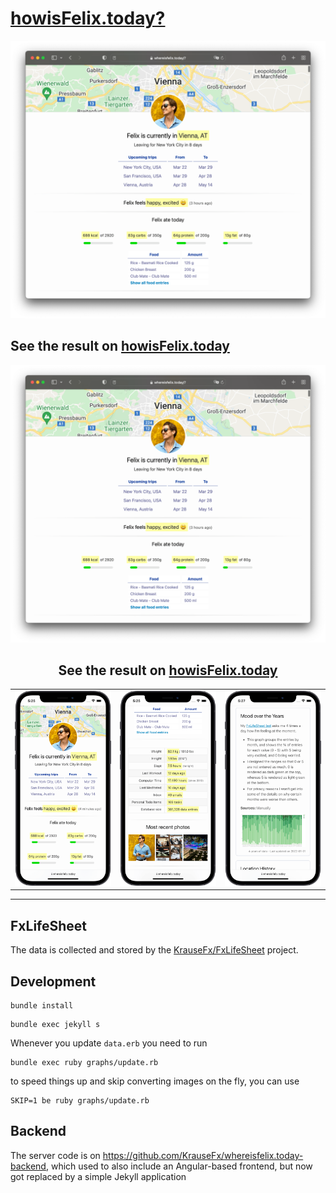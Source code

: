 # [howisFelix.today?](https://howisFelix.today)

<img src="https://raw.githubusercontent.com/KrauseFx/howisfelix.today/master/screenshots/Desktop-1.png" />

## See the result on <a href="https://howisFelix.today/">howisFelix.today</a>

<img src="https://raw.githubusercontent.com/KrauseFx/howisFelix.today/master/screenshots/Desktop-1.png" />

<h2 align=center>See the result on <a href="https://howisFelix.today/">howisFelix.today</a></h2>
<p />


<table>
  <tr>
    <td>
      <img src="https://raw.githubusercontent.com/KrauseFx/howisFelix.today/master/screenshots/iPhone-1.png" />
    </td>
    <td>
      <img src="https://raw.githubusercontent.com/KrauseFx/howisFelix.today/master/screenshots/iPhone-2.png" />
    </td>
    <td>
      <img src="https://raw.githubusercontent.com/KrauseFx/howisFelix.today/master/screenshots/iPhone-3.png" />
    </td>
  </tr>
</table>

---

## FxLifeSheet

The data is collected and stored by the [KrauseFx/FxLifeSheet](https://github.com/KrauseFx/FxLifeSheet) project.

## Development

```
bundle install
```

```
bundle exec jekyll s
```

Whenever you update `data.erb` you need to run

```
bundle exec ruby graphs/update.rb
```

to speed things up and skip converting images on the fly, you can use

```
SKIP=1 be ruby graphs/update.rb
```

## Backend

The server code is on https://github.com/KrauseFx/whereisfelix.today-backend, which used to also include an Angular-based frontend, but now got replaced by a simple Jekyll application
